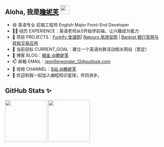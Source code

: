 ## Aloha, 我是[瞻妮芙](https://Jenniferwonder.github.io/#/) <img src = "https://raw.githubusercontent.com/MartinHeinz/MartinHeinz/master/wave.gif" width = 30px>

- 😄 英语专业 前端工程师 English Major Front-End Developer
- 👩‍💻 经历 EXPERIENCE：英语老师从0开始学前端，让兴趣成为能力
- 🏡 项目 PROJECTS：<a href="https://github.com/Jenniferwonder/forkify" target="_blank">Forkify 食谱网</a>| <a href="https://github.com/Jenniferwonder/natours" target="_blank">Natours 旅游官网</a> | <a href="https://github.com/Jenniferwonder/bankist" target="_blank">Bankist 银行官网与转账交易应用</a> 
- 🔭 当前目标 CURRENT_GOAL：建立一个英语社群活动相关网站（暂定）
- 🌱 博客 BLOG：<a href="https://juejin.cn/user/2925172853329501" target="_blank">掘金 @瞻妮芙</a>
- 📫 邮箱 EMAIL：jenniferwonder_12@outlook.com
- 📸 视频 CHANNEL：<a href="https://space.bilibili.com/397961647?spm_id_from=333.1007.0.0" target="_blank">B站 @瞻妮芙</a>
- 👯 欢迎和我一起加入编程知识星球，共同进步。

## GitHub Stats ✨ 
<p float="left">
  <img align="" height="137px" src="https://github-readme-stats.vercel.app/api?username=Jenniferwonder&theme=radical&hide_title=true&hide_border=true&show_icons=true&include_all_commits=true&line_height=21&locale=cn" />
  <img align="" height="137px" src="https://github-readme-stats.vercel.app/api/top-langs/?username=jenniferwonder&theme=radical&hide_title=true&hide_border=true&layout=compact&locale=cn" />
</p>
